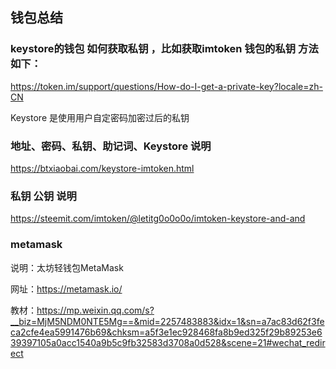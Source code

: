 

## 钱包总结

### keystore的钱包 如何获取私钥 ，比如获取imtoken 钱包的私钥 方法如下：
https://token.im/support/questions/How-do-I-get-a-private-key?locale=zh-CN

Keystore 是使用用户自定密码加密过后的私钥

### 地址、密码、私钥、助记词、Keystore 说明
https://btxiaobai.com/keystore-imtoken.html

### 私钥 公钥 说明
https://steemit.com/imtoken/@letitg0o0o0o/imtoken-keystore-and-and

### metamask  
 说明：太坊轻钱包MetaMask
   
 网址：https://metamask.io/
   
 教材：https://mp.weixin.qq.com/s?__biz=MjM5NDM0NTE5Mg==&mid=2257483883&idx=1&sn=a7ac83d62f3feca2cfe4ea5991476b69&chksm=a5f3e1ec928468fa8b9ed325f29b89253e639397105a0acc1540a9b5c9fb32583d3708a0d528&scene=21#wechat_redirect
